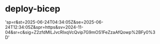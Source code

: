 # deploy-bicep
'sp=r&st=2025-06-24T04:34:05Z&se=2025-06-24T12:34:05Z&spr=https&sv=2024-11-04&sr=c&sig=Z2zfdMILJvcRIxqVcQvip7G9mOS1FeZzaAfQowp%2BFy0%3D'